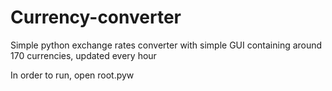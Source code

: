 # Currency-converter
Simple python exchange rates converter with simple GUI containing around 170 currencies, updated every hour

In order to run, open root.pyw
